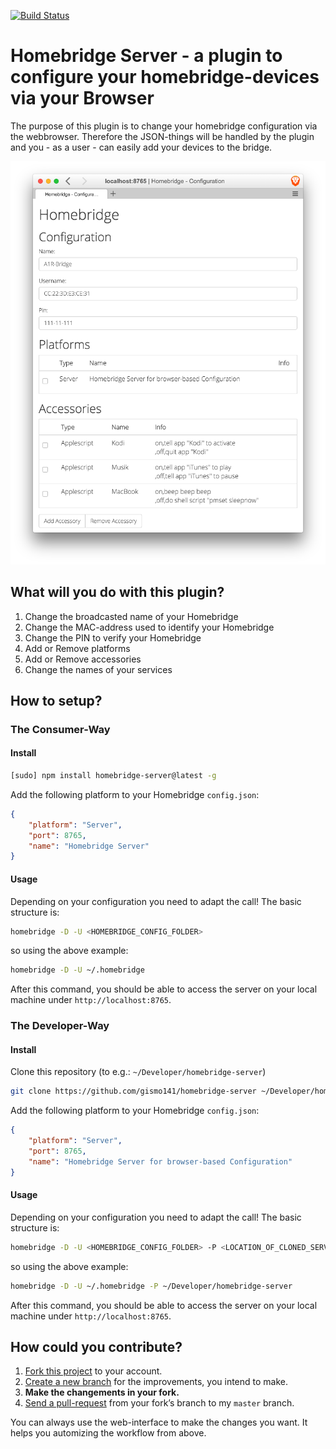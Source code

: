 [![Build Status](https://travis-ci.org/gismo141/homebridge-server.svg?branch=master)](https://travis-ci.org/gismo141/homebridge-server)

# Homebridge Server - a plugin to configure your homebridge-devices via your Browser

The purpose of this plugin is to change your homebridge configuration via the webbrowser.
Therefore the JSON-things will be handled by the plugin and you - as a user - can easily add your devices to the bridge.

![Overview](overview.png)

## What will you do with this plugin?

1. Change the broadcasted name of your Homebridge
2. Change the MAC-address used to identify your Homebridge
3. Change the PIN to verify your Homebridge
4. Add or Remove platforms
5. Add or Remove accessories
6. Change the names of your services

## How to setup?

### The Consumer-Way

#### Install

```Bash
[sudo] npm install homebridge-server@latest -g
```

Add the following platform to your Homebridge `config.json`:
```JSON
{
	"platform": "Server",
	"port": 8765,
	"name": "Homebridge Server"
}
```

#### Usage

Depending on your configuration you need to adapt the call!
The basic structure is:

```Bash
homebridge -D -U <HOMEBRIDGE_CONFIG_FOLDER>
```

so using the above example:

```Bash
homebridge -D -U ~/.homebridge
```

After this command, you should be able to access the server on your local machine under `http://localhost:8765`.

### The Developer-Way

#### Install

Clone this repository (to e.g.: `~/Developer/homebridge-server`)

```Bash
git clone https://github.com/gismo141/homebridge-server ~/Developer/homebridge-server
```

Add the following platform to your Homebridge `config.json`:
```JSON
{
	"platform": "Server",
	"port": 8765,
	"name": "Homebridge Server for browser-based Configuration"
}
```

#### Usage

Depending on your configuration you need to adapt the call!
The basic structure is:

```Bash
homebridge -D -U <HOMEBRIDGE_CONFIG_FOLDER> -P <LOCATION_OF_CLONED_SERVER>
```

so using the above example:

```Bash
homebridge -D -U ~/.homebridge -P ~/Developer/homebridge-server
```

After this command, you should be able to access the server on your local machine under `http://localhost:8765`.

## How could you contribute?

1. [Fork this project][fork] to your account.
2. [Create a new branch][branch] for the improvements, you intend to make.
3. **Make the changements in your fork.**
4. [Send a pull-request][pr] from your fork’s branch to my `master` branch.
 
You can always use the web-interface to make the changes you want. It helps you automizing the workflow from above.

[fork]: http://help.github.com/forking/
[branch]: https://help.github.com/articles/creating-and-deleting-branches-within-your-repository
[pr]: http://help.github.com/pull-requests/
